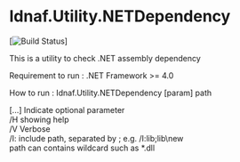 Idnaf.Utility.NETDependency
===========================
[![Build Status](https://travis-ci.org/fandigunawan/Idnaf.Utility.NETDependency.svg?branch=master)]

This is a utility to check .NET assembly dependency

Requirement to run : .NET Framework >= 4.0

How to run : Idnaf.Utility.NETDependency [param] path

[...] Indicate optional parameter<br>
/H showing help<br>
/V Verbose<br>
/I: include path, separated by ; e.g. /I:lib;lib\new<br>
path can contains wildcard such as *.dll<br>